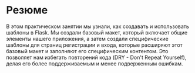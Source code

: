 # Резюме

В этом практическом занятии мы узнали, как создавать и использовать шаблоны в Flask. Мы создали базовый макет, который включает общие элементы нашего приложения, а затем создали специфические шаблоны для страниц регистрации и входа, которые расширяют этот базовый макет и заполняют его специфическим контентом. Это позволяет нам избегать повторений кода (DRY - Don't Repeat Yourself), делая его более поддерживаемым и менее подверженным ошибкам.
